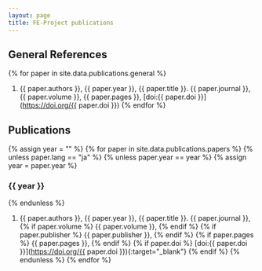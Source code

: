 ```yaml
---
layout: page
title: FE-Project publications
---
```


## General References
{% for paper in site.data.publications.general %}
1. {{ paper.authors }}, {{ paper.year }}, {{ paper.title }}. {{ paper.journal }}, {{ paper.volume }}, {{ paper.pages }}, [doi:{{ paper.doi }}](https://doi.org/{{ paper.doi }})
{% endfor %}

## Publications

{% assign year = "" %}
{% for paper in site.data.publications.papers %}
{%   unless paper.lang == "ja" %}
{%     unless paper.year == year %}
{%       assign year = paper.year %}
### {{ year }}
{%     endunless %}
1. {{ paper.authors }}, {{ paper.year }}, {{ paper.title }}. {{ paper.journal }},{% if paper.volume %} {{ paper.volume }}, {% endif %} {% if paper.publisher %} {{ paper.publisher }}, {% endif %} {% if paper.pages %} {{ paper.pages }}, {% endif %} {% if paper.doi %} [doi:{{ paper.doi }}](https://doi.org/{{ paper.doi }}){:target="_blank"} {% endif %}
{%   endunless %}
{% endfor %}
